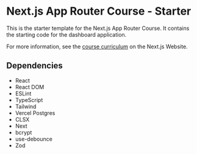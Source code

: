 # Next.js App Router Course - Starter

This is the starter template for the Next.js App Router Course. It contains the starting code for the dashboard application.

For more information, see the [course curriculum](https://nextjs.org/learn) on the Next.js Website.

## Dependencies
- React
- React DOM
- ESLint
- TypeScript
- Tailwind
- Vercel Postgres
- CLSX
- Next
- bcrypt
- use-debounce
- Zod